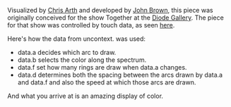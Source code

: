 Visualized by [Chris Arth](https://twitter.com/chrisarth) and developed by [John Brown](https://twitter.com/thisisjohnbrown), this piece was originally conceived for the show Together at the [Diode Gallery](http://www.jetsoncreative.com/diode/). The piece for that show was controlled by touch data, as seen [here](http://instagram.com/p/rNs9NarovJ/).

Here's how the data from uncontext. was used:

- data.a decides which arc to draw.
- data.b selects the color along the spectrum.
- data.f set how many rings are draw when data.a changes.
- data.d determines both the spacing between the arcs drawn by data.a and data.f and also the speed at which those arcs are drawn.

And what you arrive at is an amazing display of color.